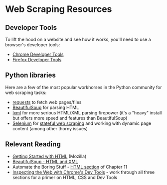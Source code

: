 # Web Scraping Resources

## Developer Tools

To lift the hood on a website and see how it works, you'll need to use a browser's developer tools:

-   [Chrome Developer Tools](https://developers.google.com/web/tools/chrome-devtools/)
-   [Firefox Developer Tools](https://developer.mozilla.org/en-US/docs/Tools)


## Python libraries

Here are a few of the most popular workhorses in the Python community for web scraping tasks:

-   [requests](https://requests.readthedocs.io/en/latest/) to fetch web pages/files
-   [BeautifulSoup](https://www.crummy.com/software/BeautifulSoup/bs4/doc/) for parsing HTML
-   [lxml](https://lxml.de/) for more serious HTML/XML parsing firepower (it's a "heavy" install but offers more speed and features than BeautifulSoup)
-   [Selenium](https://selenium-python.readthedocs.io/index.html) for [stateful web scraping](101.md#stateful-web-scraping) and working with dynamic page content (among other thorny issues)


## Relevant Reading

-   [Getting Started with HTML](https://developer.mozilla.org/en-US/docs/Learn/HTML/Introduction_to_HTML/Getting_started) (Mozilla)
-   [BeautifulSoup - HTML and XML](http://2017.compciv.org/guide/topics/python-nonstandard-libraries/beautifulsoup.html)
-   Automate the Boring Stuff - [HTML section](https://automatetheboringstuff.com/chapter11/#calibre_link-2937) of Chapter 11
-   [Inspecting the Web with Chrome's Dev Tools](http://www.compjour.org/tutorials/intro-to-the-web-inspector/) - work through all three sections for a primer on HTML, CSS and Dev Tools

